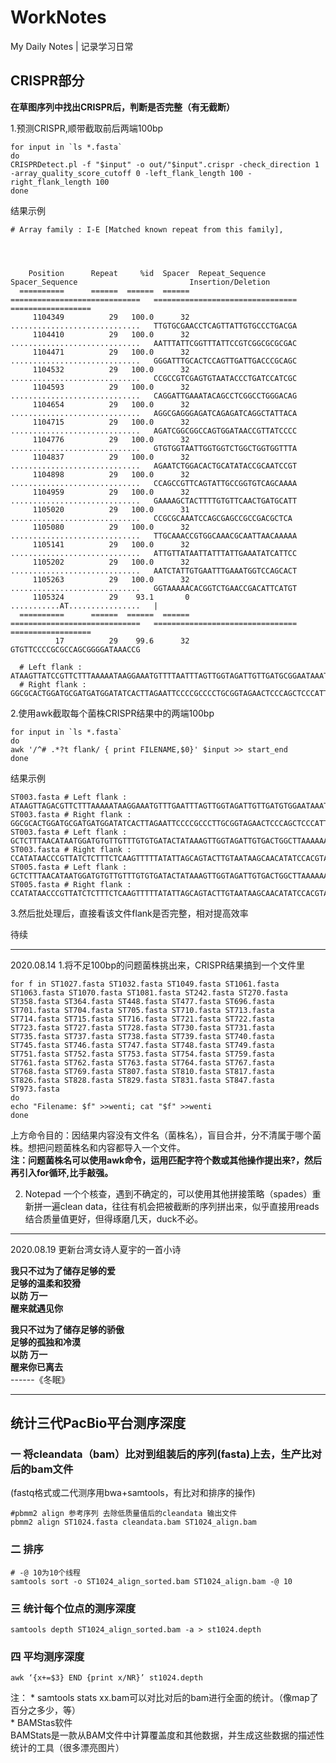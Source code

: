 # WorkNotes
My Daily Notes | 记录学习日常

## CRISPR部分

**在草图序列中找出CRISPR后，判断是否完整（有无截断）**

1.预测CRISPR,顺带截取前后两端100bp
```
for input in `ls *.fasta`
do
CRISPRDetect.pl -f "$input" -o out/"$input".crispr -check_direction 1 -array_quality_score_cutoff 0 -left_flank_length 100 -right_flank_length 100
done
```
  结果示例
```
# Array family : I-E [Matched known repeat from this family],   

  
 
  
    Position      Repeat     %id  Spacer  Repeat_Sequence                 Spacer_Sequence                         Insertion/Deletion
  ==========      ======  ======  ======  =============================   ================================        ==================
     1104349          29   100.0      32  .............................   TTGTGCGAACCTCAGTTATTGTGCCCTGACGA        
     1104410          29   100.0      32  .............................   AATTTATTCGGTTTATTCCGTCGGCGCGCGAC        
     1104471          29   100.0      32  .............................   GGGATTTGCACTCCAGTTGATTGACCCGCAGC        
     1104532          29   100.0      32  .............................   CCGCCGTCGAGTGTAATACCCTGATCCATCGC        
     1104593          29   100.0      32  .............................   CAGGATTGAAATACAGCCTCGGCCTGGGACAG        
     1104654          29   100.0      32  .............................   AGGCGAGGGAGATCAGAGATCAGGCTATTACA        
     1104715          29   100.0      32  .............................   AGATCGGCGGCCAGTGGATAACCGTTATCCCC        
     1104776          29   100.0      32  .............................   GTGTGGTAATTGGTGGTCTGGCTGGTGGTTTA        
     1104837          29   100.0      32  .............................   AGAATCTGGACACTGCATATACCGCAATCCGT        
     1104898          29   100.0      32  .............................   CCAGCCGTTCAGTATTGCCGGTGTCAGCAAAA        
     1104959          29   100.0      32  .............................   GAAAAGCTACTTTTGTGTTCAACTGATGCATT        
     1105020          29   100.0      31  .............................   CCGCGCAAATCCAGCGAGCCGCCGACGCTCA         
     1105080          29   100.0      32  .............................   TTGCAAACCGTGGCAAACGCAATTAACAAAAA        
     1105141          29   100.0      32  .............................   ATTGTTATAATTATTTATTGAAATATCATTCC        
     1105202          29   100.0      32  .............................   AATCTATTGTGAATTTGAAATGGTCCAGCACT        
     1105263          29   100.0      32  .............................   GGTAAAAACACGGTCTGAACCGACATTCATGT        
     1105324          29    93.1       0  ...........AT................   |                                       
  ==========      ======  ======  ======  =============================   ================================        ==================
          17          29    99.6      32  GTGTTCCCCGCGCCAGCGGGGATAAACCG                                                  
  
  # Left flank :   ATAAGTTATCCGTTCTTTAAAAATAAGGAAATGTTTTAATTTAGTTGGTAGATTGTTGATGCGGAATAAATTTGTTTAAAAACAGTTATGTATGCTTAGT
  # Right flank :  GGCGCACTGGATGCGATGATGGATATCACTTAGAATTCCCCGCCCCTGCGGTAGAACTCCCAGCTCCCATTTTCAAACCCATCAAGACGCCTTCGCCAGC
```
2.使用awk截取每个菌株CRISPR结果中的两端100bp
```
for input in `ls *.fasta`
do
awk '/^# .*?t flank/ { print FILENAME,$0}' $input >> start_end
done
```
  结果示例
```
ST003.fasta # Left flank :   ATAAGTTAGACGTTCTTTAAAAATAAGGAAATGTTTGAATTTAGTTGGTAGATTGTTGATGTGGAATAAATTTGTTTAAAAACAGATATGTATGCTTAGT
ST003.fasta # Right flank :  GGCGCACTGGATGCGATGATGGATATCACTTAGAATTCCCCGCCCTTGCGGTAGAACTCCCAGCTCCCATTTTCAAACCCATCAAGACGCCTTCGCCAGC
ST003.fasta # Left flank :   GCTCTTTAACATAATGGATGTGTTGTTTGTGTGATACTATAAAGTTGGTAGATTGTGACTGGCTTAAAAAATCATTAATTAATAATAGGTTATGTTTACA
ST003.fasta # Right flank :  CCATATAACCCGTTATCTCTTTCTCAAGTTTTTATATTAGCAGTACTTGTAATAAGCAACATATCCACGTAACACCTCATGTTCAAAATAGTTCTCCATG
ST005.fasta # Left flank :   GCTCTTTAACATAATGGATGTGTTGTTTGTGTGATACTATAAAGTTGGTAGATTGTGACTGGCTTAAAAAATCATTAATTAATAATAGGTTATGTTTACA
ST005.fasta # Right flank :  CCATATAACCCGTTATCTCTTTCTCAAGTTTTTATATTAGCAGTACTTGTAATAAGCAACATATCCACGTAACACCTCATGTTCAAAATAGTTCTCCATG
```
3.然后批处理后，直接看该文件flank是否完整，相对提高效率

待续

----------------------------------------------------------------------------------------------------------------------------------------
2020.08.14
1.将不足100bp的问题菌株挑出来，CRISPR结果搞到一个文件里 
```
for f in ST1027.fasta ST1032.fasta ST1049.fasta ST1061.fasta ST1063.fasta ST1070.fasta ST1081.fasta ST242.fasta ST270.fasta ST358.fasta ST364.fasta ST448.fasta ST477.fasta ST696.fasta ST701.fasta ST704.fasta ST705.fasta ST710.fasta ST713.fasta ST714.fasta ST715.fasta ST716.fasta ST721.fasta ST722.fasta ST723.fasta ST727.fasta ST728.fasta ST730.fasta ST731.fasta ST735.fasta ST737.fasta ST738.fasta ST739.fasta ST740.fasta ST745.fasta ST746.fasta ST747.fasta ST748.fasta ST749.fasta ST751.fasta ST752.fasta ST753.fasta ST754.fasta ST759.fasta ST761.fasta ST762.fasta ST763.fasta ST764.fasta ST767.fasta ST768.fasta ST769.fasta ST807.fasta ST810.fasta ST817.fasta ST826.fasta ST828.fasta ST829.fasta ST831.fasta ST847.fasta ST973.fasta
do
echo "Filename: $f" >>wenti; cat "$f" >>wenti
done
```
上方命令目的：因结果内容没有文件名（菌株名），盲目合并，分不清属于哪个菌株。想把问题菌株名和内容都导入一个文件。  
**注：问题菌株名可以使用awk命令，运用匹配字符个数或其他操作提出来?，然后再引入for循环,比手敲强。**   

2. Notepad 一个个核查，遇到不确定的，可以使用其他拼接策略（spades）重新拼一遍clean data，往往有机会把被截断的序列拼出来，似乎直接用reads结合质量值更好，但得琢磨几天，duck不必。

----------------------------------------------------------------------------------------------------------------------------------------
2020.08.19
更新台湾女诗人夏宇的一首小诗

**我只不过为了储存足够的爱  
足够的温柔和狡猾  
以防 万一  
醒来就遇见你**

**我只不过为了储存足够的骄傲  
足够的孤独和冷漠  
以防 万一  
醒来你已离去**  
              ------《冬眠》
              
----------------------------------------------------------------------------------------------------------------------------------------
## 统计三代PacBio平台测序深度

### 一 将cleandata（bam）比对到组装后的序列(fasta)上去，生产比对后的bam文件  
(fastq格式或二代测序用bwa+samtools，有比对和排序的操作)  
```
#pbmm2 align 参考序列 去除低质量值后的cleandata 输出文件  
pbmm2 align ST1024.fasta cleandata.bam ST1024_align.bam  
```
### 二 排序   
```
# -@ 10为10个线程  
samtools sort -o ST1024_align_sorted.bam ST1024_align.bam -@ 10  
```
### 三 统计每个位点的测序深度  
```
samtools depth ST1024_align_sorted.bam -a > st1024.depth  
```
### 四 平均测序深度  
```
awk ‘{x+=$3} END {print x/NR}’ st1024.depth   
```
注： * samtools stats xx.bam可以对比对后的bam进行全面的统计。（像map了百分之多少，等）   
     * BAMStas软件      
       BAMStats是一款从BAM文件中计算覆盖度和其他数据，并生成这些数据的描述性统计的工具（很多漂亮图片）  


